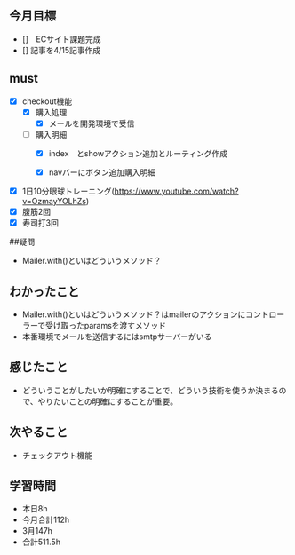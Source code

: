 
## 今月目標
- []　ECサイト課題完成
- [] 記事を4/15記事作成


## must
- [x] checkout機能
    - [x] 購入処理
        - [x] メールを開発環境で受信
    - [ ] 購入明細
        - [x] index　とshowアクション追加とルーティング作成
        - [x] navバーにボタン追加購入明細
        
    
- [x] 1日10分眼球トレーニング(https://www.youtube.com/watch?v=OzmayYOLhZs)
- [x] 腹筋2回
- [x] 寿司打3回

##疑問
- Mailer.with()といはどういうメソッド？


## わかったこと
- Mailer.with()といはどういうメソッド？はmailerのアクションにコントローラーで受け取ったparamsを渡すメソッド
- 本番環境でメールを送信するにはsmtpサーバーがいる
 


## 感じたこと
- どういうことがしたいか明確にすることで、どういう技術を使うか決まるので、やりたいことの明確にすることが重要。

## 次やること
  - チェックアウト機能

## 学習時間
  - 本日8h
  - 今月合計112h
  - 3月147h
  - 合計511.5h

